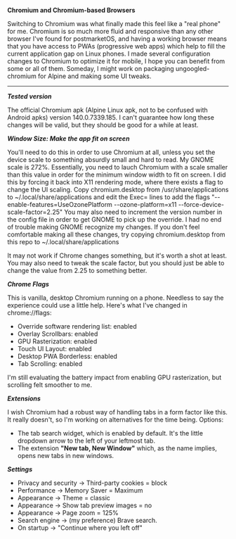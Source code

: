 **Chromium and Chromium-based Browsers**

Switching to Chromium was what finally made this feel
like a "real phone" for me. Chromium is so much
more fluid and responsive than any other browser I've
found for postmarketOS, and having a working browser
means that you have access to PWAs (progressive web
apps) which help to fill the current application gap
on Linux phones. I made several configuration changes
to Chromium to optimize it for mobile, I hope you can
benefit from some or all of them. Someday, I might
work on packaging ungoogled-chromium for Alpine and
making some UI tweaks.

---

***Tested version***

The official Chromium apk (Alpine Linux apk, not to be
confused with Android apks) version 140.0.7339.185.
I can't guarantee how long these changes will be valid,
but they should be good for a while at least.


***Window Size: Make the app fit on screen***

You'll need to do this in order to use Chromium at
all, unless you set the device scale to something
absurdly small and hard to read. My GNOME scale is 272%.
Essentially, you need to lauch Chromium with a scale
smaller than this value in order for the minimum window
width to fit on screen. I did this by forcing it back
into X11 rendering mode, where there exists a flag to
change the UI scaling. Copy chromium.desktop from
/usr/share/applications to ~/.local/share/applications
and edit the Exec= lines to add the flags
"--enable-features=UseOzonePlatform --ozone-platform=x11 --force-device-scale-factor=2.25"
You may also need to increment the
version number in the config file in order to get GNOME
to pick up the override. I had no end of trouble making
GNOME recognize my changes. If you don't feel
comfortable making all these changes, try copying
chromium.desktop from this repo to
~/.local/share/applications

It may not work if Chrome changes something, but it's
worth a shot at least.
You may also need to tweak the scale factor, but you
should just be able to change the value from 2.25 to
something better.

***Chrome Flags***

This is vanilla, desktop Chromium running on a phone.
Needless to say the experience could use a little
help. Here's what I've changed in chrome://flags:
- Override software rendering list: enabled
- Overlay Scrollbars: enabled
- GPU Rasterization: enabled
- Touch UI Layout: enabled
- Desktop PWA Borderless: enabled
- Tab Scrolling: enabled

I'm still evaluating the battery impact from enabling
GPU rasterization, but scrolling felt smoother to me.

***Extensions***

I wish Chromium had a robust way of handling tabs in a form
factor like this. It really doesn't, so I'm working on
alternatives for the time being. Options:
- The tab search widget, which is enabled by default. It's the little dropdown arrow to the left of your leftmost tab.
- The extension **"New tab, New Window"** which, as the name implies, opens new tabs in new windows.


***Settings***

- Privacy and security -> Third-party cookies = block
- Performance -> Memory Saver = Maximum
- Appearance -> Theme = classic
- Appearance -> Show tab preview images = no
- Appearance -> Page zoom = 125%
- Search engine -> (my preference) Brave search.
- On startup -> "Continue where you left off"

